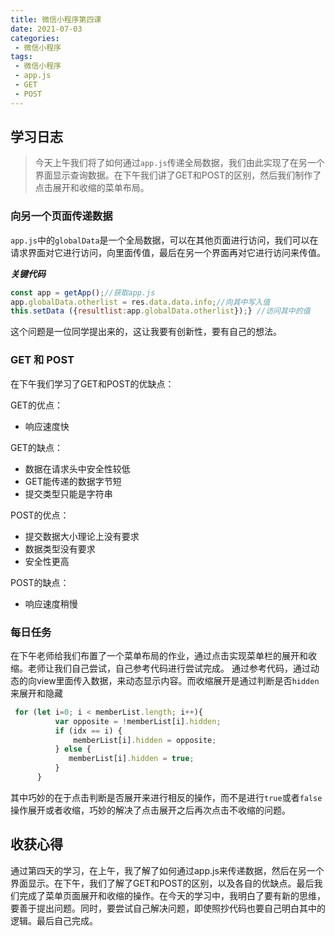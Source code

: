 ```yaml
---
title: 微信小程序第四课
date: 2021-07-03
categories:
 - 微信小程序
tags:
 - 微信小程序 
 - app.js
 - GET
 - POST
---
```

## 学习日志

>今天上午我们将了如何通过`app.js`传递全局数据，我们由此实现了在另一个界面显示查询数据。在下午我们讲了GET和POST的区别，然后我们制作了点击展开和收缩的菜单布局。

### 向另一个页面传递数据
`app.js`中的`globalData`是一个全局数据，可以在其他页面进行访问，我们可以在请求界面对它进行访问，向里面传值，最后在另一个界面再对它进行访问来传值。

***关键代码***
``` js
const app = getApp();//获取app.js
app.globalData.otherlist = res.data.data.info;//向其中写入值
this.setData ({resultlist:app.globalData.otherlist});} //访问其中的值
```
这个问题是一位同学提出来的，这让我要有创新性，要有自己的想法。

### GET 和 POST
在下午我们学习了GET和POST的优缺点：

GET的优点：
* 响应速度快  
  
GET的缺点：
* 数据在请求头中安全性较低
* GET能传递的数据字节短
* 提交类型只能是字符串

POST的优点：
* 提交数据大小理论上没有要求
* 数据类型没有要求
* 安全性更高

POST的缺点：
* 响应速度稍慢

### 每日任务

在下午老师给我们布置了一个菜单布局的作业，通过点击实现菜单栏的展开和收缩。老师让我们自己尝试，自己参考代码进行尝试完成。
通过参考代码，通过动态的向view里面传入数据，来动态显示内容。而收缩展开是通过判断是否`hidden`来展开和隐藏

``` js
 for (let i=0; i < memberList.length; i++){
          var opposite = !memberList[i].hidden;
          if (idx == i) {
              memberList[i].hidden = opposite;
          } else {
             memberList[i].hidden = true;
          }
      }
```
其中巧妙的在于点击判断是否展开来进行相反的操作，而不是进行`true`或者`false`操作展开或者收缩，巧妙的解决了点击展开之后再次点击不收缩的问题。





## 收获心得

通过第四天的学习，在上午，我了解了如何通过app.js来传递数据，然后在另一个界面显示。在下午，我们了解了GET和POST的区别，以及各自的优缺点。最后我们完成了菜单页面展开和收缩的操作。在今天的学习中，我明白了要有新的思维，要善于提出问题。同时，要尝试自己解决问题，即使照抄代码也要自己明白其中的逻辑。最后自己完成。